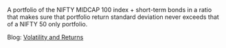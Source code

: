 A portfolio of the NIFTY MIDCAP 100 index + short-term bonds in a ratio that makes sure that portfolio return standard deviation never exceeds that of a NIFTY 50 only portfolio.

Blog: [Volatility and Returns](https://stockviz.biz/index.php/2019/04/26/volatility-and-returns/)